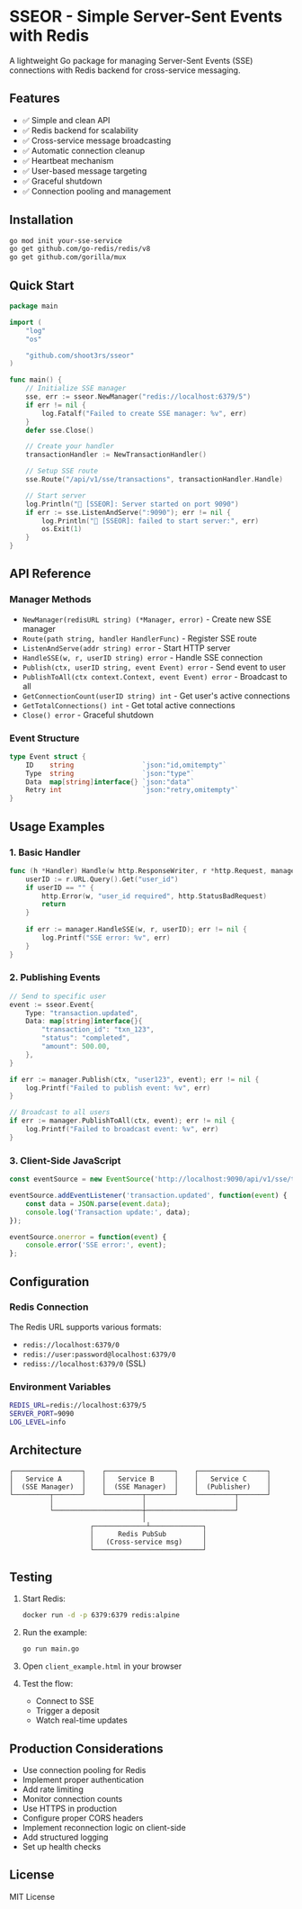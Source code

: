 # SSEOR - Simple Server-Sent Events with Redis

A lightweight Go package for managing Server-Sent Events (SSE) connections with Redis backend for cross-service messaging.

## Features

- ✅ Simple and clean API
- ✅ Redis backend for scalability
- ✅ Cross-service message broadcasting
- ✅ Automatic connection cleanup
- ✅ Heartbeat mechanism
- ✅ User-based message targeting
- ✅ Graceful shutdown
- ✅ Connection pooling and management

## Installation

```bash
go mod init your-sse-service
go get github.com/go-redis/redis/v8
go get github.com/gorilla/mux
```

## Quick Start

```go
package main

import (
	"log"
	"os"

	"github.com/shoot3rs/sseor"
)

func main() {
	// Initialize SSE manager
	sse, err := sseor.NewManager("redis://localhost:6379/5")
	if err != nil {
		log.Fatalf("Failed to create SSE manager: %v", err)
	}
	defer sse.Close()

	// Create your handler
	transactionHandler := NewTransactionHandler()

	// Setup SSE route
	sse.Route("/api/v1/sse/transactions", transactionHandler.Handle)

	// Start server
	log.Println("🚀 [SSEOR]: Server started on port 9090")
	if err := sse.ListenAndServe(":9090"); err != nil {
		log.Println("👮 [SSEOR]: failed to start server:", err)
		os.Exit(1)
	}
}

```

## API Reference

### Manager Methods

- `NewManager(redisURL string) (*Manager, error)` - Create new SSE manager
- `Route(path string, handler HandlerFunc)` - Register SSE route
- `ListenAndServe(addr string) error` - Start HTTP server
- `HandleSSE(w, r, userID string) error` - Handle SSE connection
- `Publish(ctx, userID string, event Event) error` - Send event to user
- `PublishToAll(ctx context.Context, event Event) error` - Broadcast to all
- `GetConnectionCount(userID string) int` - Get user's active connections
- `GetTotalConnections() int` - Get total active connections
- `Close() error` - Graceful shutdown

### Event Structure

```go
type Event struct {
    ID    string                 `json:"id,omitempty"`
    Type  string                 `json:"type"`
    Data  map[string]interface{} `json:"data"`
    Retry int                    `json:"retry,omitempty"`
}
```

## Usage Examples

### 1. Basic Handler

```go
func (h *Handler) Handle(w http.ResponseWriter, r *http.Request, manager *sseor.Manager) {
    userID := r.URL.Query().Get("user_id")
    if userID == "" {
        http.Error(w, "user_id required", http.StatusBadRequest)
        return
    }
    
    if err := manager.HandleSSE(w, r, userID); err != nil {
        log.Printf("SSE error: %v", err)
    }
}
```

### 2. Publishing Events

```go
// Send to specific user
event := sseor.Event{
    Type: "transaction.updated",
    Data: map[string]interface{}{
        "transaction_id": "txn_123",
        "status": "completed",
        "amount": 500.00,
    },
}

if err := manager.Publish(ctx, "user123", event); err != nil {
    log.Printf("Failed to publish event: %v", err)
}

// Broadcast to all users
if err := manager.PublishToAll(ctx, event); err != nil {
    log.Printf("Failed to broadcast event: %v", err)
}
```

### 3. Client-Side JavaScript

```javascript
const eventSource = new EventSource('http://localhost:9090/api/v1/sse/transactions?user_id=user123');

eventSource.addEventListener('transaction.updated', function(event) {
    const data = JSON.parse(event.data);
    console.log('Transaction update:', data);
});

eventSource.onerror = function(event) {
    console.error('SSE error:', event);
};
```

## Configuration

### Redis Connection

The Redis URL supports various formats:
- `redis://localhost:6379/0`
- `redis://user:password@localhost:6379/0`
- `rediss://localhost:6379/0` (SSL)

### Environment Variables

```bash
REDIS_URL=redis://localhost:6379/5
SERVER_PORT=9090
LOG_LEVEL=info
```

## Architecture

```
┌─────────────────┐    ┌─────────────────┐    ┌─────────────────┐
│   Service A     │    │   Service B     │    │   Service C     │
│  (SSE Manager)  │    │  (SSE Manager)  │    │  (Publisher)    │
└─────────┬───────┘    └─────────┬───────┘    └─────────┬───────┘
          │                      │                      │
          └──────────────────────┼──────────────────────┘
                                 │
                    ┌─────────────┴─────────────┐
                    │      Redis PubSub         │
                    │   (Cross-service msg)     │
                    └───────────────────────────┘
```

## Testing

1. Start Redis:
   ```bash
   docker run -d -p 6379:6379 redis:alpine
   ```

2. Run the example:
   ```bash
   go run main.go
   ```

3. Open `client_example.html` in your browser

4. Test the flow:
    - Connect to SSE
    - Trigger a deposit
    - Watch real-time updates

## Production Considerations

- Use connection pooling for Redis
- Implement proper authentication
- Add rate limiting
- Monitor connection counts
- Use HTTPS in production
- Configure proper CORS headers
- Implement reconnection logic on client-side
- Add structured logging
- Set up health checks

## License

MIT License